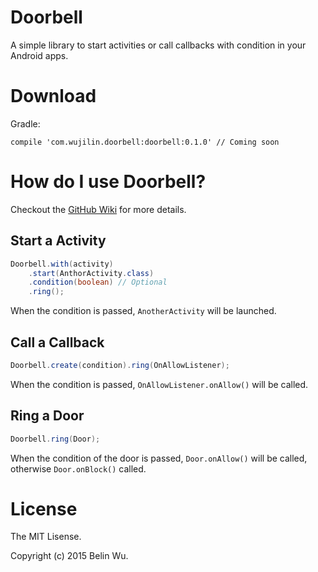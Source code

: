 # Doorbell

A simple library to start activities or call callbacks with condition in your Android apps.

# Download

Gradle:

```
compile 'com.wujilin.doorbell:doorbell:0.1.0' // Coming soon
```

# How do I use Doorbell?

Checkout the [GitHub Wiki](https://github.com/belinwu/doorbell/wiki) for more details.

## Start a Activity

```java
Doorbell.with(activity)
    .start(AnthorActivity.class)
    .condition(boolean) // Optional
    .ring();
```

When the condition is passed, `AnotherActivity` will be launched.

## Call a Callback

```java
Doorbell.create(condition).ring(OnAllowListener);
```

When the condition is passed, `OnAllowListener.onAllow()` will be called.

## Ring a Door

```java
Doorbell.ring(Door);
```

When the condition of the door is passed, `Door.onAllow()` will be called, otherwise `Door.onBlock()` called.

# License

The MIT Lisense.

Copyright (c) 2015 Belin Wu.
